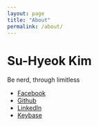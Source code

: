 ```yaml
---
layout: page
title: "About"
permalink: /about/
---
```


# Su-Hyeok Kim

Be nerd, through limitless

 - [Facebook](https://www.facebook.com/suhyeokkim)
 - [Github](https://github.com/hrmrzizon)
 - [LinkedIn](https://www.linkedin.com/in/%EC%88%98%ED%98%81-%EA%B9%80-3b502413b/)
 - [Keybase](https://keybase.io/hrmrzizon)
